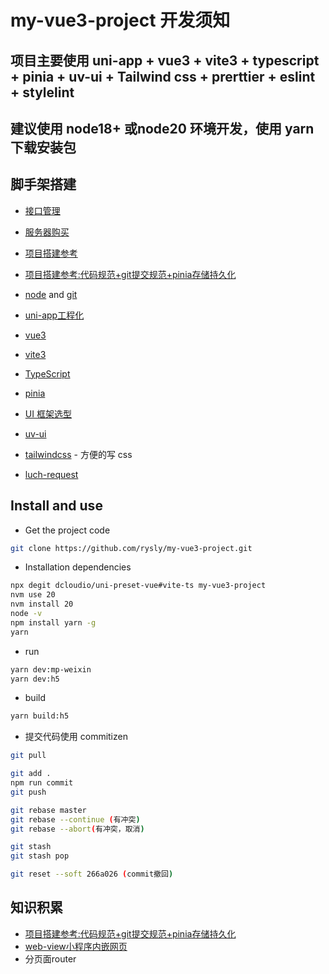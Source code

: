 # my-vue3-project 开发须知

## 项目主要使用 uni-app + vue3 + vite3 + typescript + pinia + uv-ui + Tailwind css + prerttier + eslint + stylelint

## 建议使用 node18+ 或node20 环境开发，使用 yarn 下载安装包

## 脚手架搭建

- [接口管理](https://space-0v29ag.w.eolink.com/home/api-studio/?spaceKey=space-0v29ag&projectGroup=0&projectType=0&testId=1718688225436&module=-99)
- [服务器购买](https://activity.huaweicloud.com/618_promotion/index.html)

- [项目搭建参考](https://zhuanlan.zhihu.com/p/676624807)
- [项目搭建参考:代码规范+git提交规范+pinia存储持久化](https://zhuanlan.zhihu.com/p/684621219)
- [node](http://nodejs.org/) and [git](https://git-scm.com/)
- [uni-app工程化](https://uniapp.dcloud.net.cn/quickstart-cli.html#install-vue-cli)
- [vue3](https://cn.vuejs.org/api/composition-api-setup.html)
- [vite3](https://vitejs.cn/)
- [TypeScript](https://www.typescriptlang.org/)
- [pinia](https://pinia.web3doc.top/)
- [UI 框架选型](https://juejin.cn/post/7337513012393607207)
- [uv-ui](https://www.uvui.cn/components/skeletons.html)
- [tailwindcss](https://tailwindcss.com/) - 方便的写 css
- [luch-request](https://www.quanzhan.co/luch-request/)

## Install and use

- Get the project code

```bash
git clone https://github.com/rysly/my-vue3-project.git
```

- Installation dependencies

```bash
npx degit dcloudio/uni-preset-vue#vite-ts my-vue3-project
nvm use 20
nvm install 20
node -v
npm install yarn -g
yarn
```

- run

```bash
yarn dev:mp-weixin
yarn dev:h5
```

- build

```bash
yarn build:h5
```

- 提交代码使用 commitizen

```bash
git pull

git add .
npm run commit
git push

git rebase master
git rebase --continue (有冲突)
git rebase --abort(有冲突，取消)

git stash
git stash pop

git reset --soft 266a026 (commit撤回)
```

## 知识积累
- [项目搭建参考:代码规范+git提交规范+pinia存储持久化](https://zhuanlan.zhihu.com/p/684621219)
- [web-view小程序内嵌网页](https://zh.uniapp.dcloud.io/component/web-view.html)
- 分页面router